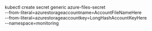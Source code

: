kubectl create secret generic azure-files-secret \
  --from-literal=azurestorageaccountname=AccountFileNameHere \
  --from-literal=azurestorageaccountkey=LongHashAccountKeyHere \
  --namespace=monitoring